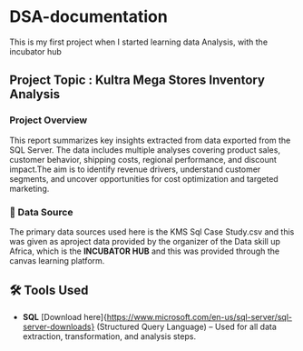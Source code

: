 # DSA-documentation
This is my first project when I started learning data Analysis, with the incubator hub 

## Project Topic : Kultra Mega Stores Inventory Analysis

### Project Overview
This report summarizes key insights extracted from data exported from the SQL Server. The data includes multiple analyses covering product sales, customer behavior, shipping costs, regional performance, and discount impact.The aim is to identify revenue drivers, understand customer segments, and uncover opportunities for cost optimization and targeted marketing.

### 🧾 Data Source
The primary data sources used here is the KMS Sql Case Study.csv and this was given as aproject data provided by the organizer of the Data skill up Africa, which is the **INCUBATOR HUB** and this was provided through the canvas learning platform.

## 🛠️ Tools Used

- **SQL** [Download here]{https://www.microsoft.com/en-us/sql-server/sql-server-downloads}
   (Structured Query Language) – Used for all data extraction, transformation, and analysis steps.



